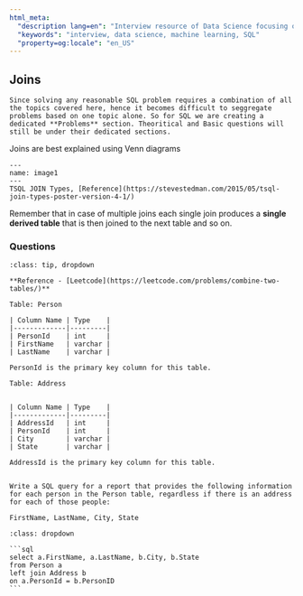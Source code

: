 ```yaml
---
html_meta:
  "description lang=en": "Interview resource of Data Science focusing on SQL, specifically JOINS."
  "keywords": "interview, data science, machine learning, SQL"
  "property=og:locale": "en_US"
---
```


## Joins

```{note}
Since solving any reasonable SQL problem requires a combination of all the topics covered here, hence it becomes difficult to seggregate problems based on one topic alone. So for SQL we are creating a dedicated **Problems** section. Theoritical and Basic questions will still be under their dedicated sections.
```

Joins are best explained using Venn diagrams

```{figure} ../images/SQL/image1.PNG
---
name: image1
---
TSQL JOIN Types, [Reference](https://stevestedman.com/2015/05/tsql-join-types-poster-version-4-1/)
```

Remember that in case of multiple joins each single join produces a **single derived table** that is then joined to the next table and so on.


### Questions

```{admonition} Problem: [Leetcode] Join 2 tables
:class: tip, dropdown

**Reference - [Leetcode](https://leetcode.com/problems/combine-two-tables/)**

Table: Person

| Column Name | Type    |
|-------------|---------|
| PersonId    | int     |
| FirstName   | varchar |
| LastName    | varchar |

PersonId is the primary key column for this table.

Table: Address


| Column Name | Type    |
|-------------|---------|
| AddressId   | int     |
| PersonId    | int     |
| City        | varchar |
| State       | varchar |

AddressId is the primary key column for this table.
 

Write a SQL query for a report that provides the following information for each person in the Person table, regardless if there is an address for each of those people:

FirstName, LastName, City, State

```

````{admonition} Solution:
:class: dropdown

```sql
select a.FirstName, a.LastName, b.City, b.State
from Person a
left join Address b
on a.PersonId = b.PersonID
```
````